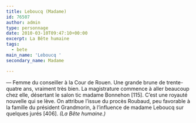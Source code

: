 ```yaml
---
title: Leboucq (Madame)
id: 76507
author: admin
type: personnage
date: 2010-03-10T09:47:10+00:00
excerpt: La Bête humaine
tags:
  - bete
main_name: 'Leboucq '
secondary_name: Madame

---
```

— Femme du conseiller à la Cour de Rouen. Une grande brune de trente-quatre ans, vraiment très bien. La magistrature commence à aller beaucoup chez elle, désertant le salon tic madame Bonnehon [115]. C&rsquo;est une royauté nouvelle qui se lève. On attribue l&rsquo;issue du procès Roubaud, peu favorable à la famille du président Grandmorin, à l&rsquo;influence de madame Leboucq sur quelques jurés [406]. _(La Bête humaine.)_